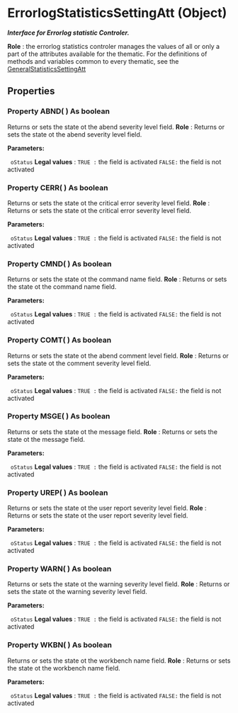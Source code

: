 # ErrorlogStatisticsSettingAtt (Object)

**_Interface for Errorlog statistic Controler._**

**Role** : the errorlog statistics controler manages the values of all or only a part of the attributes available for the thematic.
For the definitions of methods and variables common to every thematic, see the [GeneralStatisticsSettingAtt](../System/interface_GeneralStatisticsSettingAtt_154832.md)

## Properties

### Property **ABND**( ) As boolean

Returns or sets the state ot the abend severity level field.
**Role** : Returns or sets the state ot the abend severity level field.

**Parameters:**

` oStatus`      **Legal values** :
`TRUE :` the field is activated
`FALSE:` the field is not activated

### Property **CERR**( ) As boolean

Returns or sets the state ot the critical error severity level field.
**Role** : Returns or sets the state ot the critical error severity level field.

**Parameters:**

` oStatus`      **Legal values** :
`TRUE :` the field is activated
`FALSE:` the field is not activated

### Property **CMND**( ) As boolean

Returns or sets the state ot the command name field.
**Role** : Returns or sets the state ot the command name field.

**Parameters:**

` oStatus`      **Legal values** :
`TRUE :` the field is activated
`FALSE:` the field is not activated

### Property **COMT**( ) As boolean

Returns or sets the state ot the abend comment level field.
**Role** : Returns or sets the state ot the comment severity level field.

**Parameters:**

` oStatus`      **Legal values** :
`TRUE :` the field is activated
`FALSE:` the field is not activated

### Property **MSGE**( ) As boolean

Returns or sets the state ot the message field.
**Role** : Returns or sets the state ot the message field.

**Parameters:**

` oStatus`      **Legal values** :
`TRUE :` the field is activated
`FALSE:` the field is not activated

### Property **UREP**( ) As boolean

Returns or sets the state ot the user report severity level field.
**Role** : Returns or sets the state ot the user report severity level field.

**Parameters:**

` oStatus`      **Legal values** :
`TRUE :` the field is activated
`FALSE:` the field is not activated

### Property **WARN**( ) As boolean

Returns or sets the state ot the warning severity level field.
**Role** : Returns or sets the state ot the warning severity level field.

**Parameters:**

` oStatus`      **Legal values** :
`TRUE :` the field is activated
`FALSE:` the field is not activated

### Property **WKBN**( ) As boolean

Returns or sets the state ot the workbench name field.
**Role** : Returns or sets the state ot the workbench name field.

**Parameters:**

` oStatus`      **Legal values** :
`TRUE :` the field is activated
`FALSE:` the field is not activated
